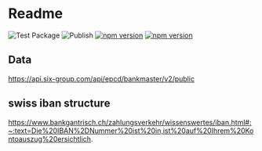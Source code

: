 # Readme

![Test Package](https://github.com/Nexysweb/swiss-banks/workflows/Test%20Package/badge.svg)
![Publish](https://github.com/Nexysweb/swiss-banks/workflows/Publish/badge.svg)
[![npm version](https://badge.fury.io/js/%40nexys%2Fswiss-banks.svg)](https://www.npmjs.com/package/@nexys/swiss-banks)
[![npm version](https://img.shields.io/npm/v/@nexys/swiss-banks.svg)](https://www.npmjs.com/package/@nexys/swiss-banks)

## Data

https://api.six-group.com/api/epcd/bankmaster/v2/public

## swiss iban structure

https://www.bankgantrisch.ch/zahlungsverkehr/wissenswertes/iban.html#:~:text=Die%20IBAN%2DNummer%20ist%20in,ist%20auf%20Ihrem%20Kontoauszug%20ersichtlich.
